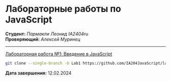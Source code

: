 # Лабораторные работы по JavaScript

__Студент:__  *Пармакли Леонид IA2404ru*  
__Проверяющий:__  *Алексей Муринец*  

---

[Лабораторная работа №1: Введение в JavaScript](https://github.com/IA204JavaScript/labworks_leopard187/tree/Lab1)
```bash
git clone --single-branch -b Lab1 https://github.com/IA204JavaScript/labworks_leopard187.git
```
__Дата завершения:__ 12.02.2024